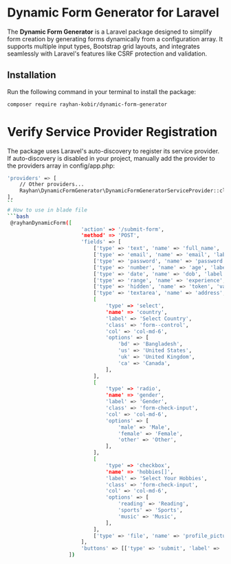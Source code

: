 # Dynamic Form Generator for Laravel
The **Dynamic Form Generator** is a Laravel package designed to simplify form creation by generating forms dynamically from a configuration array. It supports multiple input types, Bootstrap grid layouts, and integrates seamlessly with Laravel's features like CSRF protection and validation.
## Installation
Run the following command in your terminal to install the package:
```bash
composer require rayhan-kobir/dynamic-form-generator
```
# Verify Service Provider Registration
The package uses Laravel's auto-discovery to register its service provider. If auto-discovery is disabled in your project, manually add the provider to the providers array in config/app.php:
```bash
'providers' => [
    // Other providers...
    Rayhan\DynamicFormGenerator\DynamicFormGeneratorServiceProvider::class,
],
``
# How to use in blade file
```bash
 @rayhanDynamicForm([
                        'action' => '/submit-form',
                        'method' => 'POST',
                        'fields' => [
                            ['type' => 'text', 'name' => 'full_name', 'label' => 'Full Name', 'class' => 'form--control', 'col' => 'col-md-6'],
                            ['type' => 'email', 'name' => 'email', 'label' => 'Email Address', 'class' => 'form--control', 'col' => 'col-md-6'],
                            ['type' => 'password', 'name' => 'password', 'label' => 'Password', 'class' => 'form--control', 'col' => 'col-md-6'],
                            ['type' => 'number', 'name' => 'age', 'label' => 'Your Age', 'class' => 'form--control', 'col' => 'col-md-6'],
                            ['type' => 'date', 'name' => 'dob', 'label' => 'Date of Birth', 'class' => 'form--control', 'col' => 'col-md-6'],
                            ['type' => 'range', 'name' => 'experience', 'label' => 'Experience Level', 'min' => 1, 'max' => 10, 'class' => 'form--control', 'col' => 'col-md-6'],
                            ['type' => 'hidden', 'name' => 'token', 'value' => 'xyz123'],
                            ['type' => 'textarea', 'name' => 'address', 'label' => 'Your Address', 'class' => 'form--control', 'col' => 'col-md-12'],
                            [
                                'type' => 'select',
                                'name' => 'country',
                                'label' => 'Select Country',
                                'class' => 'form--control',
                                'col' => 'col-md-6',
                                'options' => [
                                    'bd' => 'Bangladesh',
                                    'us' => 'United States',
                                    'uk' => 'United Kingdom',
                                    'ca' => 'Canada',
                                ],
                            ],
                            [
                                'type' => 'radio',
                                'name' => 'gender',
                                'label' => 'Gender',
                                'class' => 'form-check-input',
                                'col' => 'col-md-6',
                                'options' => [
                                    'male' => 'Male',
                                    'female' => 'Female',
                                    'other' => 'Other',
                                ],
                            ],
                            [
                                'type' => 'checkbox',
                                'name' => 'hobbies[]',
                                'label' => 'Select Your Hobbies',
                                'class' => 'form-check-input',
                                'col' => 'col-md-6',
                                'options' => [
                                    'reading' => 'Reading',
                                    'sports' => 'Sports',
                                    'music' => 'Music',
                                ],
                            ],
                            ['type' => 'file', 'name' => 'profile_picture', 'label' => 'Upload Profile Picture', 'class' => 'form--control', 'col' => 'col-md-6'],
                        ],
                        'buttons' => [['type' => 'submit', 'label' => 'Submit', 'class' => 'btn btn--base'], ['type' => 'reset', 'label' => 'Reset', 'class' => 'btn btn--danger']],
                    ])

```
